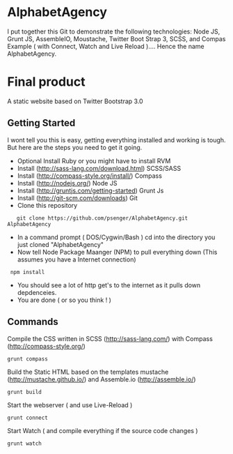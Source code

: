 # AlphabetAgency

I put together this Git to demonstrate the following technologies: Node JS, Grunt JS, AssembleIO, Moustache, Twitter Boot Strap 3, SCSS, and Compas Example ( with Connect, Watch and Live Reload ).... Hence the name AlphabetAgency.

# Final product
A static website based on Twitter Bootstrap 3.0

## Getting Started

I wont tell you this is easy, getting everything installed and working is tough. But here are the steps you need to get it going.

 * Optional Install Ruby or you might have to install RVM
 * Install (http://sass-lang.com/download.html) SCSS/SASS
 * Install (http://compass-style.org/install/) Compass 
 * Install (http://nodejs.org/) Node JS
 * Install (http://gruntjs.com/getting-started) Grunt Js
 * Install (http://git-scm.com/downloads) Git
 * Clone this repository
 
 ```
 	git clone https://github.com/psenger/AlphabetAgency.git AlphabetAgency
 ```
 
 * In a command prompt ( DOS/Cygwin/Bash ) cd into the directory you just cloned "AlphabetAgency" 
 * Now tell Node Package Maanger (NPM) to pull everything down (This assumes you have a Internet connection)

```
 npm install
```

 * You should see a lot of http get's to the internet as it pulls down depdenceies.
 * You are done ( or so you think ! )
 
## Commands

Compile the CSS written in SCSS (http://sass-lang.com/) with Compass (http://compass-style.org/) 
```
grunt compass
```

Build the Static HTML based on the templates mustache (http://mustache.github.io/) and Assemble.io (http://assemble.io/)
```
grunt build
```

Start the webserver ( and use Live-Reload )
```
grunt connect
```

Start Watch ( and compile everything if the source code changes )
```
grunt watch
```
